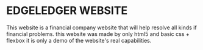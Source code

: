 # EDGELEDGER WEBSITE
This website is a financial company website that will help resolve all kinds if financial problems.
this website was made by only html5 and basic css + flexbox it is only a demo of the website's real capabilities.